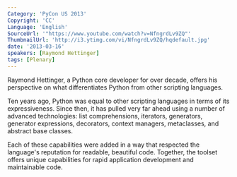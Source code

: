 ```yaml
---
Category: 'PyCon US 2013'
Copyright: 'CC'
Language: 'English'
SourceUrl: '"https://www.youtube.com/watch?v=NfngrdLv9ZQ"'
ThumbnailUrl: 'http://i3.ytimg.com/vi/NfngrdLv9ZQ/hqdefault.jpg'
date: '2013-03-16'
speakers: [Raymond Hettinger]
tags: [Plenary]
---
```


Raymond Hettinger, a Python core developer for over decade,
offers his perspective on what differentiates Python from
other scripting languages.

Ten years ago, Python was equal to other scripting languages
in terms of its expressiveness.  Since then, it has pulled
very far ahead using a number of advanced technologies:
list comprehensions, iterators, generators, generator
expressions, decorators, context managers, metaclasses,
and abstract base classes.

Each of these capabilities were added in a way that respected
the language's reputation for readable, beautiful code.
Together, the toolset offers unique capabilities for
rapid application development and maintainable code.